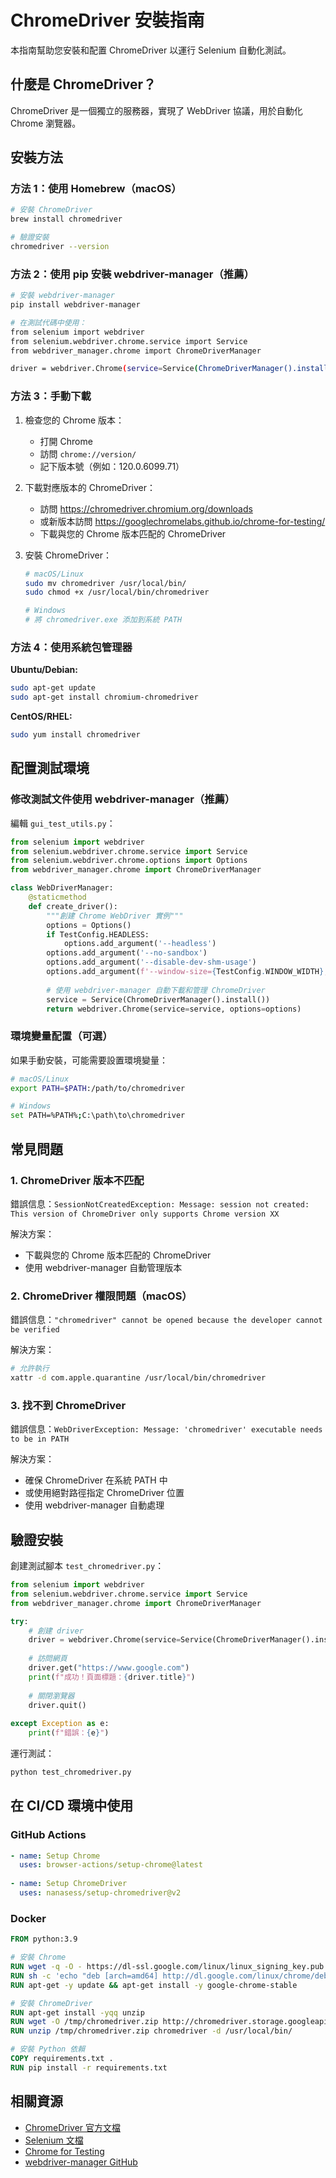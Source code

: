 # ChromeDriver 安裝指南

本指南幫助您安裝和配置 ChromeDriver 以運行 Selenium 自動化測試。

## 什麼是 ChromeDriver？

ChromeDriver 是一個獨立的服務器，實現了 WebDriver 協議，用於自動化 Chrome 瀏覽器。

## 安裝方法

### 方法 1：使用 Homebrew（macOS）

```bash
# 安裝 ChromeDriver
brew install chromedriver

# 驗證安裝
chromedriver --version
```

### 方法 2：使用 pip 安裝 webdriver-manager（推薦）

```bash
# 安裝 webdriver-manager
pip install webdriver-manager

# 在測試代碼中使用：
from selenium import webdriver
from selenium.webdriver.chrome.service import Service
from webdriver_manager.chrome import ChromeDriverManager

driver = webdriver.Chrome(service=Service(ChromeDriverManager().install()))
```

### 方法 3：手動下載

1. 檢查您的 Chrome 版本：
   - 打開 Chrome
   - 訪問 `chrome://version/`
   - 記下版本號（例如：120.0.6099.71）

2. 下載對應版本的 ChromeDriver：
   - 訪問 https://chromedriver.chromium.org/downloads
   - 或新版本訪問 https://googlechromelabs.github.io/chrome-for-testing/
   - 下載與您的 Chrome 版本匹配的 ChromeDriver

3. 安裝 ChromeDriver：
   ```bash
   # macOS/Linux
   sudo mv chromedriver /usr/local/bin/
   sudo chmod +x /usr/local/bin/chromedriver
   
   # Windows
   # 將 chromedriver.exe 添加到系統 PATH
   ```

### 方法 4：使用系統包管理器

**Ubuntu/Debian:**
```bash
sudo apt-get update
sudo apt-get install chromium-chromedriver
```

**CentOS/RHEL:**
```bash
sudo yum install chromedriver
```

## 配置測試環境

### 修改測試文件使用 webdriver-manager（推薦）

編輯 `gui_test_utils.py`：

```python
from selenium import webdriver
from selenium.webdriver.chrome.service import Service
from selenium.webdriver.chrome.options import Options
from webdriver_manager.chrome import ChromeDriverManager

class WebDriverManager:
    @staticmethod
    def create_driver():
        """創建 Chrome WebDriver 實例"""
        options = Options()
        if TestConfig.HEADLESS:
            options.add_argument('--headless')
        options.add_argument('--no-sandbox')
        options.add_argument('--disable-dev-shm-usage')
        options.add_argument(f'--window-size={TestConfig.WINDOW_WIDTH},{TestConfig.WINDOW_HEIGHT}')
        
        # 使用 webdriver-manager 自動下載和管理 ChromeDriver
        service = Service(ChromeDriverManager().install())
        return webdriver.Chrome(service=service, options=options)
```

### 環境變量配置（可選）

如果手動安裝，可能需要設置環境變量：

```bash
# macOS/Linux
export PATH=$PATH:/path/to/chromedriver

# Windows
set PATH=%PATH%;C:\path\to\chromedriver
```

## 常見問題

### 1. ChromeDriver 版本不匹配

錯誤信息：`SessionNotCreatedException: Message: session not created: This version of ChromeDriver only supports Chrome version XX`

解決方案：
- 下載與您的 Chrome 版本匹配的 ChromeDriver
- 使用 webdriver-manager 自動管理版本

### 2. ChromeDriver 權限問題（macOS）

錯誤信息：`"chromedriver" cannot be opened because the developer cannot be verified`

解決方案：
```bash
# 允許執行
xattr -d com.apple.quarantine /usr/local/bin/chromedriver
```

### 3. 找不到 ChromeDriver

錯誤信息：`WebDriverException: Message: 'chromedriver' executable needs to be in PATH`

解決方案：
- 確保 ChromeDriver 在系統 PATH 中
- 或使用絕對路徑指定 ChromeDriver 位置
- 使用 webdriver-manager 自動處理

## 驗證安裝

創建測試腳本 `test_chromedriver.py`：

```python
from selenium import webdriver
from selenium.webdriver.chrome.service import Service
from webdriver_manager.chrome import ChromeDriverManager

try:
    # 創建 driver
    driver = webdriver.Chrome(service=Service(ChromeDriverManager().install()))
    
    # 訪問網頁
    driver.get("https://www.google.com")
    print(f"成功！頁面標題：{driver.title}")
    
    # 關閉瀏覽器
    driver.quit()
    
except Exception as e:
    print(f"錯誤：{e}")
```

運行測試：
```bash
python test_chromedriver.py
```

## 在 CI/CD 環境中使用

### GitHub Actions

```yaml
- name: Setup Chrome
  uses: browser-actions/setup-chrome@latest
  
- name: Setup ChromeDriver
  uses: nanasess/setup-chromedriver@v2
```

### Docker

```dockerfile
FROM python:3.9

# 安裝 Chrome
RUN wget -q -O - https://dl-ssl.google.com/linux/linux_signing_key.pub | apt-key add -
RUN sh -c 'echo "deb [arch=amd64] http://dl.google.com/linux/chrome/deb/ stable main" >> /etc/apt/sources.list.d/google-chrome.list'
RUN apt-get -y update && apt-get install -y google-chrome-stable

# 安裝 ChromeDriver
RUN apt-get install -yqq unzip
RUN wget -O /tmp/chromedriver.zip http://chromedriver.storage.googleapis.com/`curl -sS chromedriver.storage.googleapis.com/LATEST_RELEASE`/chromedriver_linux64.zip
RUN unzip /tmp/chromedriver.zip chromedriver -d /usr/local/bin/

# 安裝 Python 依賴
COPY requirements.txt .
RUN pip install -r requirements.txt
```

## 相關資源

- [ChromeDriver 官方文檔](https://chromedriver.chromium.org/)
- [Selenium 文檔](https://www.selenium.dev/documentation/)
- [Chrome for Testing](https://googlechromelabs.github.io/chrome-for-testing/)
- [webdriver-manager GitHub](https://github.com/SergeyPirogov/webdriver_manager)